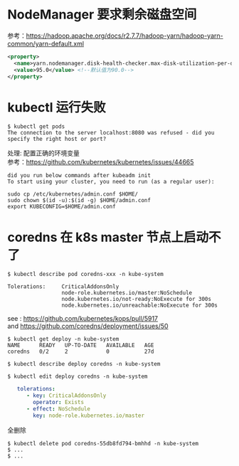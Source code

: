 # NodeManager 要求剩余磁盘空间
参考：https://hadoop.apache.org/docs/r2.7.7/hadoop-yarn/hadoop-yarn-common/yarn-default.xml
```xml
<property>
  <name>yarn.nodemanager.disk-health-checker.max-disk-utilization-per-disk-percentage</name>
  <value>95.0</value> <!--默认值为90.0-->
</property>

```
# kubectl 运行失败
```shell
$ kubectl get pods
The connection to the server localhost:8080 was refused - did you specify the right host or port?
```
处理: 配置正确的环境变量  
参考：https://github.com/kubernetes/kubernetes/issues/44665
```shell
did you run below commands after kubeadm init
To start using your cluster, you need to run (as a regular user):

sudo cp /etc/kubernetes/admin.conf $HOME/
sudo chown $(id -u):$(id -g) $HOME/admin.conf
export KUBECONFIG=$HOME/admin.conf
```

# coredns 在 k8s master 节点上启动不了
```shell
$ kubectl describe pod coredns-xxx -n kube-system
 
Tolerations:     CriticalAddonsOnly
                 node-role.kubernetes.io/master:NoSchedule
                 node.kubernetes.io/not-ready:NoExecute for 300s
                 node.kubernetes.io/unreachable:NoExecute for 300s

```
see : https://github.com/kubernetes/kops/pull/5917  
and https://github.com/coredns/deployment/issues/50


```shell
$ kubectl get deploy -n kube-system
NAME      READY   UP-TO-DATE   AVAILABLE   AGE
coredns   0/2     2            0           27d

$ kubectl describe deploy coredns -n kube-system

$ kubectl edit deploy coredns -n kube-system
```

```yaml
   tolerations:
      - key: CriticalAddonsOnly
        operator: Exists
      - effect: NoSchedule
        key: node-role.kubernetes.io/master
```
全删除

```shell
$ kubectl delete pod coredns-55db8fd794-bmhhd -n kube-system
$ ...
$ ...
```

